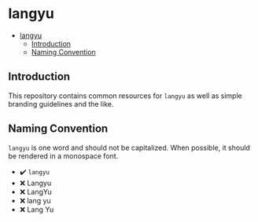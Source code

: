 # langyu

* [langyu](#langyu)
  * [Introduction](#introduction)
  * [Naming Convention](#naming-convention)

## Introduction

This repository contains common resources for `langyu` as well as simple
branding guidelines and the like.

## Naming Convention

`langyu` is one word and should not be capitalized.  When possible, it should be
rendered in a monospace font.

* :heavy_check_mark: `langyu`
* :x: Langyu
* :x: LangYu
* :x: lang yu
* :x: Lang Yu
